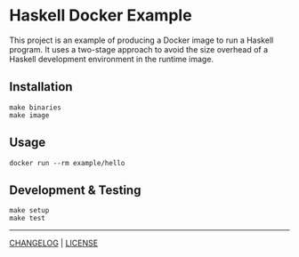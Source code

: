 # Haskell Docker Example

This project is an example of producing a Docker image to run a Haskell program.
It uses a two-stage approach to avoid the size overhead of a Haskell development
environment in the runtime image.

## Installation

```
make binaries
make image
```

## Usage

```
docker run --rm example/hello
```

## Development & Testing

```
make setup
make test
```

---

[CHANGELOG](./CHANGELOG.md) | [LICENSE](./LICENSE)
